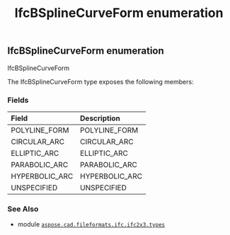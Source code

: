 ﻿---
title: IfcBSplineCurveForm enumeration
second_title: Aspose.CAD for Python via .NET API References
description: 
type: docs
weight: 1770
url: /aspose.cad.fileformats.ifc.ifc2x3.types/ifcbsplinecurveform/
is_root: false
---

## IfcBSplineCurveForm enumeration

IfcBSplineCurveForm



The IfcBSplineCurveForm type exposes the following members:

### Fields
| Field | Description |
| :- | :- |
| POLYLINE_FORM | POLYLINE_FORM |
| CIRCULAR_ARC | CIRCULAR_ARC |
| ELLIPTIC_ARC | ELLIPTIC_ARC |
| PARABOLIC_ARC | PARABOLIC_ARC |
| HYPERBOLIC_ARC | HYPERBOLIC_ARC |
| UNSPECIFIED | UNSPECIFIED |



### See Also
* module [`aspose.cad.fileformats.ifc.ifc2x3.types`](..)
